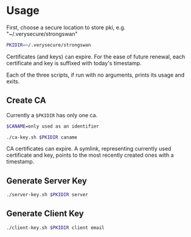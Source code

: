 # Usage

First, choose a secure location to store pki, e.g. "~/.verysecure/strongswan"

```bash
PKIDIR=~/.verysecure/strongswan
```

Certificates (and keys) can expire. For the ease of future renewal, each certificate and key is suffixed with today's timestamp.

Each of the three scripts, if run with no arguments, prints its usage and exits.

## Create CA

Currently a `$PKIDIR` has only one ca.

```bash
$CANAME=only used as an identifier
```

```bash
./ca-key.sh $PKIDIR caname
```

CA certificates can expire. A symlink, representing currently used certificate and key, points to the most recently created ones with a timestamp.

## Generate Server Key

```bash
./server-key.sh $PKIDIR server
```

## Generate Client Key

```bash
./client-key.sh $PKIDIR client email
```
